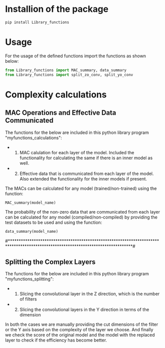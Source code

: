 # Installion of the package

```bat
pip install Library_functions
```
# Usage

For the usage of the defined functions import the functions as shown below:
```python
from Library_functions import MAC_summary, data_summary
from Library_functions import split_zo_conv, split_yo_conv
```

# Complexity calculations

## MAC Operations and Effective Data Communicated

The functions for the below are included in this python library program "myfunctions_calculations":
- 1. MAC calulation for each layer of the model. Included the functionality for calculating the same if there is an inner model as well.
- 2. Effective data that is communicated from each layer of the model. Also extended the functionality for the inner models if present.

The MACs can be calculated for any model (trained/non-trained) using the function: 
```python
MAC_summary(model_name)
```

The probability of the non-zero data that are communicated from each layer can be calculated for any model (compiled/non-compiled) by providing the test datasets to be used and using the function: 
```python
data_summary(model_name)
```

#*********************************************************************************************************************************#

## Splitting the Complex Layers

The functions for the below are included in this python library program "myfunctions_splitting":
- 1. Slicing the convolutional layer in the Z direction, which is the number of filters
- 2. Slicing the convolutional layers in the Y direction in terms of the dimension

In both the cases we are manually providing the cut dimensions of the filter or the Y axis based on the complexity of the layer we choose. And finally we check the score of the original model and the model with the replaced layer to check if the efficiency has become better.


 